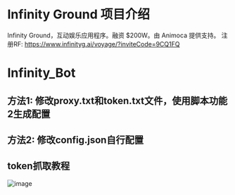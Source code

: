# Infinity Ground 项目介绍
Infinity Ground，互动娱乐应用程序。融资 $200W。由 Animoca 提供支持。
注册RF: https://www.infinityg.ai/voyage/?inviteCode=9CQ1FQ

# Infinity_Bot
## 方法1: 修改proxy.txt和token.txt文件，使用脚本功能2生成配置
## 方法2: 修改config.json自行配置

## token抓取教程
![image](https://github.com/user-attachments/assets/8c4acbd3-e536-4ff2-a673-99d21ff422e8)
